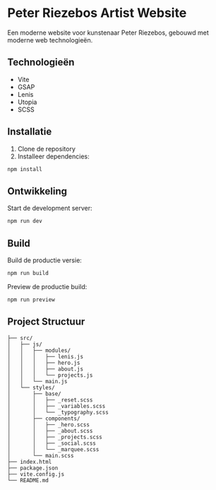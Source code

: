 # Peter Riezebos Artist Website

Een moderne website voor kunstenaar Peter Riezebos, gebouwd met moderne web technologieën.

## Technologieën

- Vite
- GSAP
- Lenis
- Utopia
- SCSS

## Installatie

1. Clone de repository
2. Installeer dependencies:
```bash
npm install
```

## Ontwikkeling

Start de development server:
```bash
npm run dev
```

## Build

Build de productie versie:
```bash
npm run build
```

Preview de productie build:
```bash
npm run preview
```

## Project Structuur

```
├── src/
│   ├── js/
│   │   ├── modules/
│   │   │   ├── lenis.js
│   │   │   ├── hero.js
│   │   │   ├── about.js
│   │   │   └── projects.js
│   │   └── main.js
│   └── styles/
│       ├── base/
│       │   ├── _reset.scss
│       │   ├── _variables.scss
│       │   └── _typography.scss
│       ├── components/
│       │   ├── _hero.scss
│       │   ├── _about.scss
│       │   ├── _projects.scss
│       │   ├── _social.scss
│       │   └── _marquee.scss
│       └── main.scss
├── index.html
├── package.json
├── vite.config.js
└── README.md
``` 